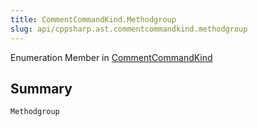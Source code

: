 ```yaml
---
title: CommentCommandKind.Methodgroup
slug: api/cppsharp.ast.commentcommandkind.methodgroup
---
```

Enumeration Member in [CommentCommandKind](/api/cppsharp/ast/commentcommandkind)

## Summary



```csharp
Methodgroup
```

